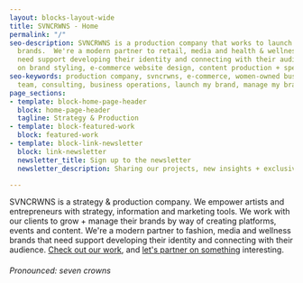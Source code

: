 ```yaml
---
layout: blocks-layout-wide
title: SVNCRWNS - Home
permalink: "/"
seo-description: SVNCRWNS is a production company that works to launch and manage
  brands.  We're a modern partner to retail, media and health & wellness brands that
  need support developing their identity and connecting with their audience.  We focus
  on brand styling, e-commerce website design, content production + special projects.
seo-keywords: production company, svncrwns, e-commerce, women-owned businesses, creative
  team, consulting, business operations, launch my brand, manage my brand
page_sections:
- template: block-home-page-header
  block: home-page-header
  tagline: Strategy & Production
- template: block-featured-work
  block: featured-work
- template: block-link-newsletter
  block: link-newsletter
  newsletter_title: Sign up to the newsletter
  newsletter_description: Sharing our projects, new insights + exclusive content

---
```


SVNCRWNS is a strategy & production company.  We empower artists and entrepreneurs with strategy, information and marketing tools.  We work with our clients to grow + manage their brands by way of creating platforms, events and content.  We're a modern partner to fashion, media and wellness brands that need support developing their identity and connecting with their audience.  [Check out our work](/work), and [let's partner on something](/connect) interesting.


###### Pronounced: seven crowns